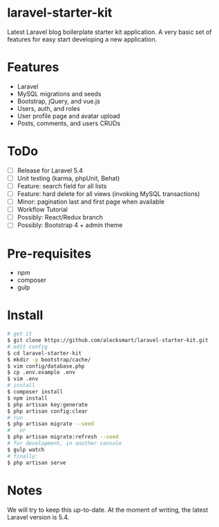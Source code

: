 # laravel-starter-kit

Latest Laravel blog boilerplate starter kit application. A very basic set of features for easy start developing a new application.

# Features

* Laravel
* MySQL migrations and seeds
* Bootstrap, jQuery, and vue.js
* Users, auth, and roles
* User profile page and avatar upload
* Posts, comments, and users CRUDs

# ToDo

- [ ] Release for Laravel 5.4
- [ ] Unit testing (karma, phpUnit, Behat)
- [ ] Feature: search field for all lists
- [ ] Feature: hard delete for all views (invoking MySQL transactions)
- [ ] Minor: pagination last and first page when available
- [ ] Workflow Tutorial
- [ ] Possibly: React/Redux branch
- [ ] Possibly: Bootstrap 4 + admin theme

# Pre-requisites

 * npm
 * composer
 * gulp

# Install

```bash
# get it
$ git clone https://github.com/alecksmart/laravel-starter-kit.git
# edit config
$ cd laravel-starter-kit
$ mkdir -p bootstrap/cache/
$ vim config/database.php
$ cp .env.example .env
$ vim .env
# install
$ composer install
$ npm install
$ php artisan key:generate
$ php artisan config:clear
# run
$ php artisan migrate --seed
#   or
$ php artisan migrate:refresh --seed
# for development, in another console
$ gulp watch
# finally:
$ php artisan serve
```

# Notes

We will try to keep this up-to-date. At the moment of writing, the latest Laravel version is 5.4.